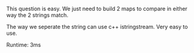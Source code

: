 This question is easy. We just need to build 2 maps to compare in either way the 2 strings match.

The way we seperate the string can use c++ istringstream. Very easy to use.

Runtime: 3ms
